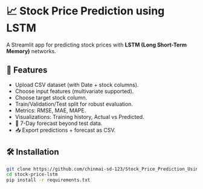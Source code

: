 # 📈 Stock Price Prediction using LSTM

A Streamlit app for predicting stock prices with **LSTM (Long Short-Term Memory)** networks.

## 🚀 Features
- Upload CSV dataset (with Date + stock columns).
- Choose input features (multivariate supported).
- Choose target stock column.
- Train/Validation/Test split for robust evaluation.
- Metrics: RMSE, MAE, MAPE.
- Visualizations: Training history, Actual vs Predicted.
- 🔮 7-Day forecast beyond test data.
- 📥 Export predictions + forecast as CSV.

## 🛠 Installation
```bash
git clone https://github.com/chinmai-sd-123/Stock_Price_Prediction_Using_LSTM.git
cd stock-price-lstm
pip install -r requirements.txt
